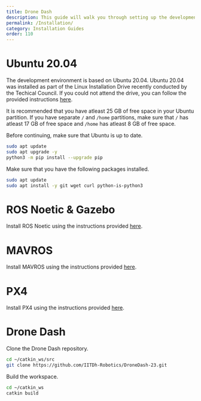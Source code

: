 ```yaml
---
title: Drone Dash
description: This guide will walk you through setting up the development environment for Drone Dash.
permalink: /Installation/
category: Installation Guides
order: 110
---
```


# Ubuntu 20.04
The development environment is based on Ubuntu 20.04. Ubuntu 20.04 was installed as part of the Linux Installation Drive recently conducted by the Techical Council. If you could not attend the drive, you can follow the provided instructions [here](https://docs.google.com/presentation/d/1V-vmox13ZVTD80zHWISHAr5jIA98rXx4nFpERsKTPJI/edit?usp=sharing).

It is recommended that you have atleast 25 GB of free space in your Ubuntu partition. If you have separate `/` and `/home` partitions, make sure that `/` has atleast 17 GB of free space and `/home` has atleast 8 GB of free space.

Before continuing, make sure that Ubuntu is up to date.
```bash
sudo apt update
sudo apt upgrade -y
python3 -m pip install --upgrade pip
```

Make sure that you have the following packages installed.
```bash
sudo apt update
sudo apt install -y git wget curl python-is-python3
```

# ROS Noetic & Gazebo
Install ROS Noetic using the instructions provided [here](./ROS.md).

# MAVROS
Install MAVROS using the instructions provided [here](./MAVROS.md).

# PX4
Install PX4 using the instructions provided [here](./PX4.md).

# Drone Dash
Clone the Drone Dash repository.
```bash
cd ~/catkin_ws/src
git clone https://github.com/IITDh-Robotics/DroneDash-23.git
```

Build the workspace.
```bash
cd ~/catkin_ws
catkin build
```